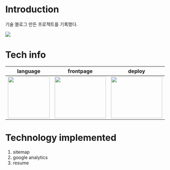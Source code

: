 # Introduction

기술 블로그 만든 프로젝트를 기록했다. 

![](https://ifh.cc/g/trIr4x.png)

# Tech info

<table>
    <thead>
        <th style="text-align:center;">language</th>
        <th style="text-align:center;">frontpage</th>
        <th style="text-align:center;">deploy</th>
    </thead>
    <tbody>
        <td><img src="https://upload.wikimedia.org/wikipedia/commons/thumb/0/0a/Python.svg/1200px-Python.svg.png" width="130px" height="130px"/></td>
        <td><img src="https://miro.medium.com/max/4362/1*nfddEH0H61-gLIgDFIe79A.png" width="160px" height="130px"/></td>
        <td><img src="https://miro.medium.com/max/2560/1*UBPbXxCACLSygvXutPPGSA.jpeg" width="160px" height="130px"/></td>
    </tbody>
</table>

# Technology implemented

1. sitemap
2. google analytics 
3. resume 